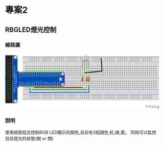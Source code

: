 # 專案2
## RBGLED燈光控制
### 線路圖

![總路圖](./a3_RGBLed_bb.png)

### 說明
使用視窗程式控制RGB LED顯示的顏色,目前有3程顏色,紅,綠,藍。
同時可以監控目前燈光的狀態(開 or 關)